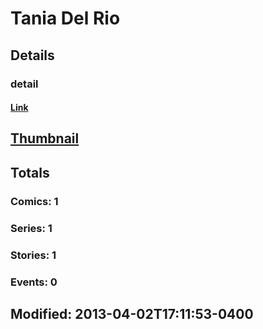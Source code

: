 # Tania Del Rio 
## Details
### detail
#### [Link](http://marvel.com/comics/creators/1081/tania_del_rio?utm_campaign=apiRef&utm_source=225578a89fc76f3d20fbffda5d17a88d)
## [Thumbnail](http://i.annihil.us/u/prod/marvel/i/mg/b/40/image_not_available.jpg)
## Totals
### Comics: 1
### Series: 1
### Stories: 1
### Events: 0
## Modified: 2013-04-02T17:11:53-0400